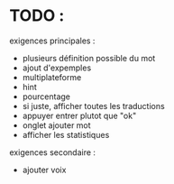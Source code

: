 # TODO :

exigences principales : 
 - plusieurs définition possible du mot
 - ajout d'expemples
 - multiplateforme
 - hint
 - pourcentage
 - si juste, afficher toutes les traductions
 - appuyer entrer plutot que "ok"
 - onglet ajouter mot
 - afficher les statistiques
 

exigences secondaire : 
 - ajouter voix

